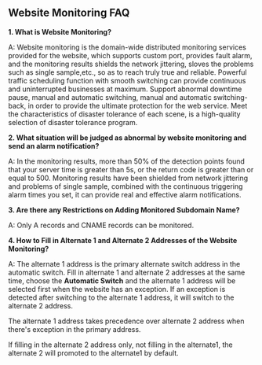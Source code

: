 ## Website Monitoring FAQ

**1. What is Website Monitoring?**

A: Website monitoring is the domain-wide distributed monitoring services provided for the website, which supports custom port, provides fault alarm, and the monitoring results shields the network jittering, sloves the problems such as single sample,etc., so as to reach truly true and reliable. Powerful traffic scheduling function with smooth switching can provide continuous and uninterrupted businesses at maximum. Support abnormal downtime pause, manual and automatic switching, manual and automatic switching-back, in order to provide the ultimate protection for the web service. Meet the characteristics of disaster tolerance of each scene, is a high-quality selection of disaster tolerance program.

 

**2. What situation will be judged as abnormal by website monitoring and send an alarm notification?**

A: In the monitoring results, more than 50% of the detection points found that your server time is greater than 5s, or the return code is greater than or equal to 500. Monitoring results have been shielded from network jittering and problems of single sample, combined with the continuous triggering alarm times you set, it can provide real and effective alarm notifications.



**3. Are there any Restrictions on Adding Monitored Subdomain Name?**

A: Only A records and CNAME records can be monitored.

 

**4. How to Fill in Alternate 1 and Alternate 2 Addresses of the Website Monitoring?**

A: The alternate 1 address is the primary alternate  switch address in the automatic switch. Fill in alternate 1 and alternate 2 addresses at the same time, choose the **Automatic Switch** and the alternate 1 address will be selected first when the website has an exception. If an exception is detected after switching to the alternate 1 address, it will switch to the alternate 2 address.

The alternate 1 address takes precedence over alternate 2 address when there's exception in the primary address.

If filling in the alternate 2 address only, not filling in the alternate1, the alternate 2  will promoted to the alternate1 by default.

 